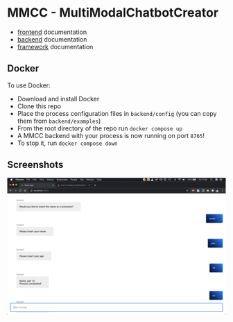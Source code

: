 # MMCC - MultiModalChatbotCreator

* [frontend](frontend/react-chatbot-ui/README.md) documentation
* [backend](backend/README.md) documentation
* [framework](framework/README.md) documentation

## Docker

To use Docker:

* Download and install Docker
* Clone this repo
* Place the process configuration files in `backend/config` (you can copy them from `backend/examples`)
* From the root directory of the repo run `docker compose up`
* A MMCC backend with your process is now running on port `8765`!
* To stop it, run `docker compose down`

## Screenshots

![Example Name Nickname](backend/examples/name_nickname/name_nickname_screenshot.png)
